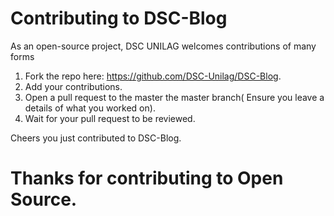 # Contributing to DSC-Blog 

As an open-source project, DSC UNILAG welcomes contributions of many forms

1. Fork the repo here: https://github.com/DSC-Unilag/DSC-Blog.
2. Add your contributions.
3. Open a pull request to the master the master branch( Ensure you leave a details of what you worked on).
4. Wait for your pull request to be reviewed.

Cheers you just contributed to DSC-Blog.

# Thanks for contributing to Open Source.

